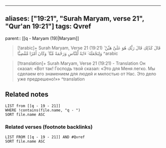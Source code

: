
---
aliases: ["19:21", "Surah Maryam, verse 21", "Qur'an 19:21"]
tags: Qvref
---

parent:: [[q - Maryam (19)|Maryam]]

> [!arabic]+ Surah Maryam, Verse 21 (19:21)
> <span class="quran-arabic">قَالَ كَذَٰلِكِ قَالَ رَبُّكِ هُوَ عَلَىَّ هَيِّنٌ ۖ وَلِنَجْعَلَهُۥٓ ءَايَةً لِّلنَّاسِ وَرَحْمَةً مِّنَّا ۚ وَكَانَ أَمْرًا مَّقْضِيًّا</span>
^arabic

> [!translation]+ Surah Maryam, Verse 21 (19:21) - Translation
> Он сказал: «Вот так! Господь твой сказал: «Это для Меня легко. Мы сделаем его знамением для людей и милостью от Нас. Это дело уже предрешено!»»
^translation



## Related notes
```dataview
LIST from [[q - 19 - 21]]
WHERE !contains(file.name, "q - ")
SORT file.name ASC
```

### Related verses (footnote backlinks)
```dataview
LIST FROM [[q - 19 - 21]] AND #Qvref
SORT file.name ASC
```

